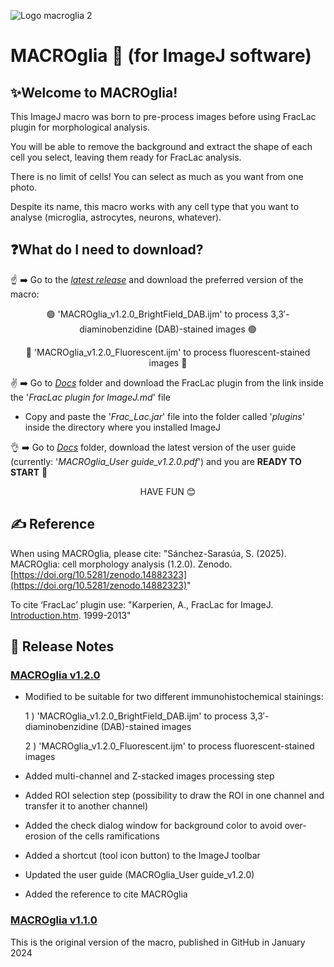 
  ![Logo macroglia 2](https://github.com/SandraSSB/MACROglia_cell-morphology-analysis/assets/156697837/d0ef2fa1-c0d6-46b4-9585-562d55e68afc)


# MACROglia 🔬 (for ImageJ software)

## ✨Welcome to MACROglia!

This ImageJ macro was born to pre-process images before using FracLac plugin for morphological analysis.

You will be able to remove the background and extract the shape of each cell you select, leaving them ready for FracLac analysis.

There is no limit of cells! You can select as much as you want from one photo.

Despite its name, this macro works with any cell type that you want to analyse (microglia, astrocytes, neurons, whatever).

## ❓**What do I need to download?**

☝️ ➡️ Go to the [*latest release*](https://github.com/SandraSSB/MACROglia_cell-morphology-analysis/releases/tag/v1.2.0) and download the preferred version of the macro:

<p align="center">
🟢 'MACROglia_v1.2.0_BrightField_DAB.ijm' to process 3,3′-diaminobenzidine (DAB)-stained images 🟢
</p>

<p align="center">
🔵 'MACROglia_v1.2.0_Fluorescent.ijm' to process fluorescent-stained images 🔵
</p>

✌️ ➡️ Go to [*Docs*](Docs) folder and download the FracLac plugin from the link inside the '*FracLac plugin for ImageJ.md*' file

   - Copy and paste the '*Frac_Lac.jar*' file into the folder called '*plugins*' inside the directory where you installed ImageJ
       
👌 ➡️ Go to [*Docs*](Docs) folder, download the latest version of the user guide (currently: '*MACROglia_User guide_v1.2.0.pdf*') and
      you are **READY TO START** 🚀

<p align="center">
HAVE FUN 😊
</p>

## ✍️ Reference
When using MACROglia, please cite:
"Sánchez-Sarasúa, S. (2025). MACROglia: cell morphology analysis (1.2.0). Zenodo. [https://doi.org/10.5281/zenodo.14882323](https://doi.org/10.5281/zenodo.14882323)"

To cite ‘FracLac’ plugin use:
"Karperien, A., FracLac for ImageJ. [Introduction.htm](https://imagej.net/ij/plugins/fraclac/FLHelp/Introduction.htm). 1999-2013"

## 🔧 Release Notes
### [MACROglia v1.2.0](https://github.com/SandraSSB/MACROglia_cell-morphology-analysis/releases/tag/v1.2.0)
- Modified to be suitable for two different immunohistochemical stainings:

  1 ) 'MACROglia_v1.2.0_BrightField_DAB.ijm' to process 3,3′-diaminobenzidine (DAB)-stained images

  2 ) 'MACROglia_v1.2.0_Fluorescent.ijm' to process fluorescent-stained images

- Added multi-channel and Z-stacked images processing step
- Added ROI selection step (possibility to draw the ROI in one channel and transfer it to another channel)
- Added the check dialog window for background color to avoid over-erosion of the cells ramifications
- Added a shortcut (tool icon button) to the ImageJ toolbar
- Updated the user guide (MACROglia_User guide_v1.2.0)
- Added the reference to cite MACROglia

### [MACROglia v1.1.0](https://github.com/SandraSSB/MACROglia_cell-morphology-analysis/releases/tag/v1.1.0)
This is the original version of the macro, published in GitHub in January 2024
